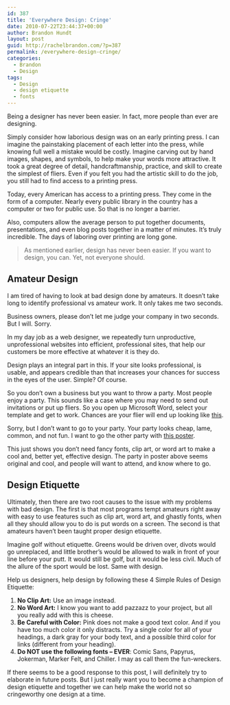 ```yaml
---
id: 387
title: 'Everywhere Design: Cringe'
date: 2010-07-22T23:44:37+00:00
author: Brandon Hundt
layout: post
guid: http://rachelbrandon.com/?p=387
permalink: /everywhere-design-cringe/
categories:
  - Brandon
  - Design
tags:
  - Design
  - design etiquette
  - fonts
---
```

Being a designer has never been easier. In fact, more people than ever are designing.

Simply consider how laborious design was on an early printing press. I can imagine the painstaking placement of each letter into the press, while knowing full well a mistake would be costly. Imagine carving out by hand images, shapes, and symbols, to help make your words more attractive. <!--more-->It took a great degree of detail, handcraftmanship, practice, and skill to create the simplest of fliers. Even if you felt you had the artistic skill to do the job, you still had to find access to a printing press.

Today, every American has access to a printing press. They come in the form of a computer. Nearly every public library in the country has a computer or two for public use. So that is no longer a barrier.

Also, computers allow the average person to put together documents, presentations, and even blog posts together in a matter of minutes. It&#8217;s truly incredible. The days of laboring over printing are long gone.

> As mentioned earlier, design has never been easier. If you want to design, you can. Yet, not everyone should.

## Amateur Design

I am tired of having to look at bad design done by amateurs. It doesn&#8217;t take long to identify professional vs amateur work. It only takes me two seconds.

Business owners, please don&#8217;t let me judge your company in two seconds. But I will. Sorry.

In my day job as a web designer, we repeatedly turn unproductive, unprofessional websites into efficient, professional sites, that help our customers be more effective at whatever it is they do.

Design plays an integral part in this. If your site looks professional, is usable, and appears credible than that increases your chances for success in the eyes of the user. Simple? Of course.

So you don&#8217;t own a business but you want to throw a party. Most people enjoy a party. This sounds like a case where you may need to send out invitations or put up fliers. So you open up Microsoft Word, select your template and get to work. Chances are your flier will end up looking like [this](http://rachel.brandonhundt.com/wp-content/uploads/2010/07/bad-example.doc).

Sorry, but I don&#8217;t want to go to your party. Your party looks cheap, lame, common, and not fun. I want to go the other party with [this poster](http://rachel.brandonhundt.com/wp-content/uploads/2010/07/goodexample.doc).

This just shows you don&#8217;t need fancy fonts, clip art, or word art to make a cool and, better yet, effective design. The party in poster above seems original and cool, and people will want to attend, and know where to go.

## Design Etiquette

Ultimately, then there are two root causes to the issue with my problems with bad design. The first is that most programs tempt amateurs right away with easy to use features such as clip art, word art, and ghastly fonts, when all they should allow you to do is put words on a screen. The second is that amateurs haven&#8217;t been taught proper design etiquette.

Imagine golf without etiquette. Greens would be driven over, divots would go unreplaced, and little brother&#8217;s would be allowed to walk in front of your line before your putt. It would still be golf, but it would be less civil. Much of the allure of the sport would be lost. Same with design.

Help us designers, help design by following these 4 Simple Rules of Design Etiquette:

  1. **No Clip Art:** Use an image instead.
  2. **No Word Art:** I know you want to add pazzazz to your project, but all you really add with this is cheese.
  3. **Be Careful with Color:** Pink does not make a good text color. And if you have too much color it only distracts. Try a single color for all of your headings, a dark gray for your body text, and a possible third color for links (different from your heading).
  4. **Do NOT use the following fonts &#8211; EVER**: Comic Sans, Papyrus, Jokerman, Marker Felt, and Chiller. I may as call them the fun-wreckers.

If there seems to be a good response to this post, I will definitely try to elaborate in future posts. But I just really want you to become a champion of design etiquette and together we can help make the world not so cringeworthy one design at a time.